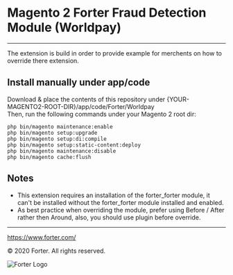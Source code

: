 # Magento 2 Forter Fraud Detection Module (Worldpay)

---

The extension is build in order to provide example for merchents on how to override there extension.

## Install manually under app/code
Download & place the contents of this repository under {YOUR-MAGENTO2-ROOT-DIR}/app/code/Forter/Worldpay  
Then, run the following commands under your Magento 2 root dir:

```
php bin/magento maintenance:enable
php bin/magento setup:upgrade
php bin/magento setup:di:compile
php bin/magento setup:static-content:deploy
php bin/magento maintenance:disable
php bin/magento cache:flush
```

##  Notes
* This extension requires an installation of the forter_forter module, it can't be installed without the forter_forter module installed and enabled.
* As best practice when overriding the module, prefer using Before / After rather then Around, also, you should use plugin before override.

---

https://www.forter.com/

© 2020 Forter.
All rights reserved.

![Forter Logo](https://upload.wikimedia.org/wikipedia/commons/5/51/Forter_Logo_Blue_Web-3.png)

